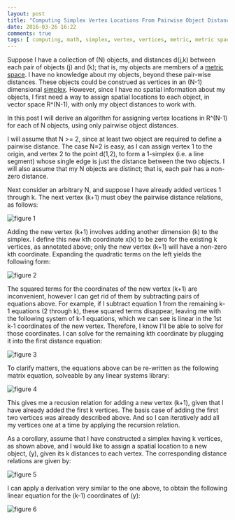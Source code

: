 ```yaml
---
layout: post
title: "Computing Simplex Vertex Locations From Pairwise Object Distances"
date: 2016-03-26 16:22
comments: true
tags: [ computing, math, simplex, vertex, vertices, metric, metric space, distance ]
---
```

Suppose I have a collection of (N) objects, and distances d(j,k) between each pair of objects (j) and (k); that is, my objects are members of a [metric space](https://en.wikipedia.org/wiki/Metric_space).  I have no knowledge about my objects, beyond these pair-wise distances.  These objects could be construed as vertices in an (N-1) dimensional [simplex](https://en.wikipedia.org/wiki/Simplex).  However, since I have no spatial information about my objects, I first need a way to assign spatial locations to each object, in vector space R^(N-1), with only my object distances to work with.

In this post I will derive an algorithm for assigning vertex locations in R^(N-1) for each of N objects, using only pairwise object distances.

I will assume that N >= 2, since at least two object are required to define a pairwise distance.  The case N=2 is easy, as I can assign vertex 1 to the origin, and vertex 2 to the point d(1,2), to form a 1-simplex (i.e. a line segment) whose single edge is just the distance between the two objects.  I will also assume that my N objects are distinct; that is, each pair has a non-zero distance.

Next consider an arbitrary N, and suppose I have already added vertices 1 through k.  The next vertex (k+1) must obey the pairwise distance relations, as follows:

![figure 1](http://mathurl.com/jm56vxq.png)

Adding the new vertex (k+1) involves adding another dimension (k) to the simplex.  I define this new kth coordinate x(k) to be zero for the existing k vertices, as annotated above; only the new vertex (k+1) will have a non-zero kth coordinate.  Expanding the quadratic terms on the left yields the following form:

![figure 2](http://mathurl.com/jtm7dpq.png)

The squared terms for the coordinates of the new vertex (k+1) are inconvenient, however I can get rid of them by subtracting pairs of equations above.  For example, if I subtract equation 1 from the remaining k-1 equations (2 through k), these squared terms disappear, leaving me with the following system of k-1 equations, which we can see is linear in the 1st k-1 coordinates of the new vertex.  Therefore, I know I'll be able to solve for those coordinates.  I can solve for the remaining kth coordinate by plugging it into the first distance equation:

![figure 3](http://mathurl.com/haovm32.png)

To clarify matters, the equations above can be re-written as the following matrix equation, solveable by any linear systems library:

![figure 4](http://mathurl.com/h6qdtms.png)

This gives me a recusion relation for adding a new vertex (k+1), given that I have already added the first k vertices.  The basis case of adding the first two vertices was already described above.  And so I can iteratively add all my vertices one at a time by applying the recursion relation.

As a corollary, assume that I have constructed a simplex having k vertices, as shown above, and I would like to assign a spatial location to a new object, (y), given its k distances to each vertex.  The corresponding distance relations are given by:

![figure 5](http://mathurl.com/zdw9uv8.png)

I can apply a derivation very similar to the one above, to obtain the following linear equation for the (k-1) coordinates of (y):

![figure 6](http://mathurl.com/zvr5jre.png)
